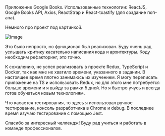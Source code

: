 Приложение Google Books. Использованные технологии: ReactJS, Google Books API, Axios, ReactStrap и React-toastify (для создание поп-апа).

Немного про проект под картинкой.

![image](https://user-images.githubusercontent.com/42185328/129854891-4102184e-0527-4504-8a4a-d0ad6ede7441.png)

Это было непросто, но функционал был реализован. Буду очень рад услышать критику касательно написания кода и архитектуры. Коду необходим рефакторинг, это точно.

К сожалению, не успел реализовать в проекте Redux, TypeScript и Docker, так как мне не хватило времени, указанного в задании. В настоящее время плотно занимаюсь их изучением. Я могу переписать приложение на TS и использовать Redux, но для этого мне потребуется больше времени и я выйду за рамки 5 дней. Но я быстро учусь и всегда готов обучаться новым технологиям. 

Что касается тестирования, то здесь я использовал ручное тестирование, консоль разработчика в Chrome и debug. В последнее время изучаю тестирование с помощью Jest. 

Спасибо за интересный челлендж! Буду рад учиться и работать в команде профессионалов.


